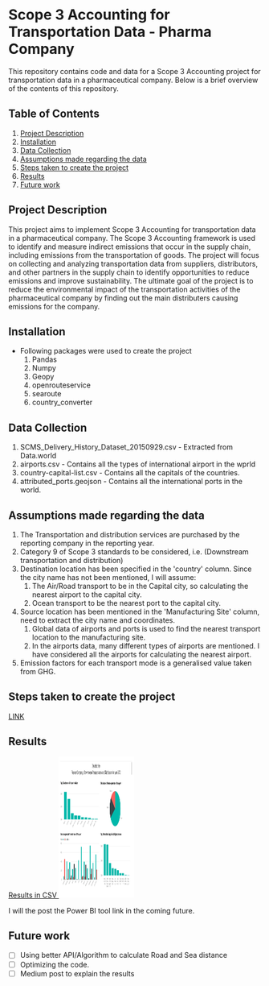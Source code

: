 # Scope 3 Accounting for Transportation Data - Pharma Company

This repository contains code and data for a Scope 3 Accounting project for transportation data in a pharmaceutical company. Below is a brief overview of the contents of this repository.

## Table of Contents
1. [ Project Description ](#projectDescription)
2. [Installation](#installation)
3. [Data Collection](#dataCollection)
4. [Assumptions made regarding the data](#assumptions)
5. [Steps taken to create the project](#steps)
6. [Results](#results)
7. [Future work](#futureWork)

<a name="projectDescription"></a>
## Project Description
This project aims to implement Scope 3 Accounting for transportation data in a pharmaceutical company. The Scope 3 Accounting framework is used to identify and measure indirect emissions that occur in the supply chain, including emissions from the transportation of goods. The project will focus on collecting and analyzing transportation data from suppliers, distributors, and other partners in the supply chain to identify opportunities to reduce emissions and improve sustainability. The ultimate goal of the project is to reduce the environmental impact of the transportation activities of the pharmaceutical company by finding out the main distributers causing emissions for the company. 

<a name="installation"></a>
## Installation
- Following packages were used to create the project
    1. Pandas 
    2. Numpy
    3. Geopy
    4. openrouteservice
    5. searoute
    6. country_converter

<a name="dataCollection"></a>
## Data Collection
1. SCMS_Delivery_History_Dataset_20150929.csv - Extracted from Data.world
2. airports.csv - Contains all the types of international airport in the wprld
3. country-capital-list.csv - Contains all the capitals of the countries.
4. attributed_ports.geojson - Contains all the international ports in the world.

<a name="assumptions"></a>
## Assumptions made regarding the data
1. The Transportation and distribution services are purchased by the reporting company in the reporting year.
2. Category 9 of Scope 3 standards to be considered, i.e. (Downstream transportation and distribution)
3. Destination location has been specified in the 'country' column. Since the city name has not been mentioned, I will assume:
    1. The Air/Road transport to be in the Capital city, so calculating the nearest airport to the capital city. 
    2. Ocean transport to be the nearest port to the capital city.
4. Source location has been mentioned in the 'Manufacturing Site' column, need to extract the city name and coordinates.
    1. Global data of airports and ports is used to find the nearest transport location to the manufacturing site.
    2. In the airports data, many different types of airports are mentioned. I have considered all the airports for calculating the nearest airport.
5. Emission factors for each transport mode is a generalised value taken from GHG.

<a name="steps"></a>
## Steps taken to create the project
<a href="./Steps.md"> LINK </a>

<a name="results"></a>
## Results
<a href="Output/pharma_scope3_category9_emissions.csv"> Results in CSV </a>
<img src="./Assets/Results.jpg" width="150" height="280"/>

I will the post the Power BI tool link in the coming future.

<a name="futureWork"></a>
## Future work
- [ ] Using better API/Algorithm to calculate Road and Sea distance
- [ ] Optimizing the code.
- [ ] Medium post to explain the results